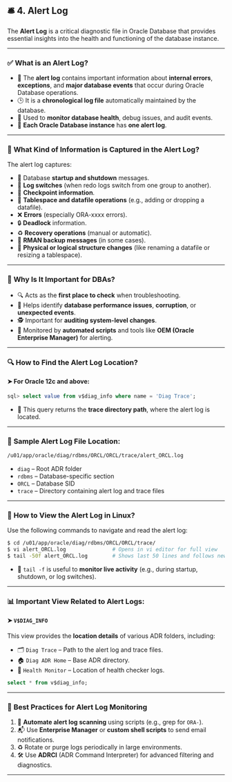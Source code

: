 ## 🛎️ **4. Alert Log**

The **Alert Log** is a critical diagnostic file in Oracle Database that provides essential insights into the health and functioning of the database instance.

---

### ✅ **What is an Alert Log?**

* 📜 The **alert log** contains important information about **internal errors**, **exceptions**, and **major database events** that occur during Oracle Database operations.
* 🕒 It is a **chronological log file** automatically maintained by the database.
* 🧭 Used to **monitor database health**, debug issues, and audit events.
* 🧩 **Each Oracle Database instance** has **one alert log**.

---

### 📌 **What Kind of Information is Captured in the Alert Log?**

The alert log captures:

* 🚀 Database **startup and shutdown** messages.
* 🔄 **Log switches** (when redo logs switch from one group to another).
* 📍 **Checkpoint information**.
* 📂 **Tablespace and datafile operations** (e.g., adding or dropping a datafile).
* ❌ **Errors** (especially ORA-xxxx errors).
* 🔒 **Deadlock** information.
* ♻️ **Recovery operations** (manual or automatic).
* 💾 **RMAN backup messages** (in some cases).
* 🧱 **Physical or logical structure changes** (like renaming a datafile or resizing a tablespace).

---

### 🧠 **Why Is It Important for DBAs?**

* 🔍 Acts as the **first place to check** when troubleshooting.
* 🐢 Helps identify **database performance issues**, **corruption**, or **unexpected events**.
* 🕵️ Important for **auditing system-level changes**.
* 🤖 Monitored by **automated scripts** and tools like **OEM (Oracle Enterprise Manager)** for alerting.

---

### 🔍 **How to Find the Alert Log Location?**

#### ➤ For Oracle 12c and above:

```sql
sql> select value from v$diag_info where name = 'Diag Trace';
```

* 📂 This query returns the **trace directory path**, where the alert log is located.

---

### 📁 **Sample Alert Log File Location:**

```bash
/u01/app/oracle/diag/rdbms/ORCL/ORCL/trace/alert_ORCL.log
```

* `diag` – Root ADR folder
* `rdbms` – Database-specific section
* `ORCL` – Database SID
* `trace` – Directory containing alert log and trace files

---

### 🔧 **How to View the Alert Log in Linux?**

Use the following commands to navigate and read the alert log:

```bash
$ cd /u01/app/oracle/diag/rdbms/ORCL/ORCL/trace/
$ vi alert_ORCL.log               # Opens in vi editor for full view
$ tail -50f alert_ORCL.log        # Shows last 50 lines and follows new entries live
```

* 👀 `tail -f` is useful to **monitor live activity** (e.g., during startup, shutdown, or log switches).

---

### 📊 **Important View Related to Alert Logs:**

#### ➤ `V$DIAG_INFO`

This view provides the **location details** of various ADR folders, including:

* 🗂️ `Diag Trace` – Path to the alert log and trace files.
* 🏠 `Diag ADR Home` – Base ADR directory.
* 🧪 `Health Monitor` – Location of health checker logs.

```sql
select * from v$diag_info;
```

---

### 📝 **Best Practices for Alert Log Monitoring**

1. 🤖 **Automate alert log scanning** using scripts (e.g., grep for `ORA-`).
2. 📬 Use **Enterprise Manager** or **custom shell scripts** to send email notifications.
3. ♻️ Rotate or purge logs periodically in large environments.
4. 🛠️ Use **ADRCI** (ADR Command Interpreter) for advanced filtering and diagnostics.

---

